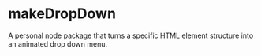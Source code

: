 # makeDropDown
A personal node package that turns a specific HTML element structure into an animated drop down menu.
